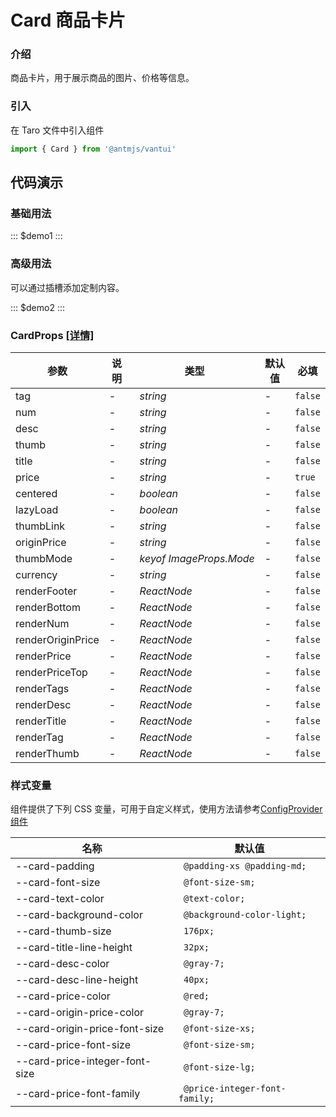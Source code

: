 # Card 商品卡片

### 介绍

商品卡片，用于展示商品的图片、价格等信息。

### 引入

在 Taro 文件中引入组件

```js
import { Card } from '@antmjs/vantui'
```

## 代码演示

### 基础用法

::: $demo1 :::

### 高级用法

可以通过插槽添加定制内容。

::: $demo2 :::

### CardProps [[详情]](https://github.com/AntmJS/vantui/tree/main/packages/vantui/types/card.d.ts)

| 参数              | 说明 | 类型                                          | 默认值 | 必填    |
| ----------------- | ---- | --------------------------------------------- | ------ | ------- |
| tag               | -    | _&nbsp;&nbsp;string<br/>_                     | -      | `false` |
| num               | -    | _&nbsp;&nbsp;string<br/>_                     | -      | `false` |
| desc              | -    | _&nbsp;&nbsp;string<br/>_                     | -      | `false` |
| thumb             | -    | _&nbsp;&nbsp;string<br/>_                     | -      | `false` |
| title             | -    | _&nbsp;&nbsp;string<br/>_                     | -      | `false` |
| price             | -    | _&nbsp;&nbsp;string<br/>_                     | -      | `true`  |
| centered          | -    | _&nbsp;&nbsp;boolean<br/>_                    | -      | `false` |
| lazyLoad          | -    | _&nbsp;&nbsp;boolean<br/>_                    | -      | `false` |
| thumbLink         | -    | _&nbsp;&nbsp;string<br/>_                     | -      | `false` |
| originPrice       | -    | _&nbsp;&nbsp;string<br/>_                     | -      | `false` |
| thumbMode         | -    | _&nbsp;&nbsp;keyof&nbsp;ImageProps.Mode<br/>_ | -      | `false` |
| currency          | -    | _&nbsp;&nbsp;string<br/>_                     | -      | `false` |
| renderFooter      | -    | _&nbsp;&nbsp;ReactNode<br/>_                  | -      | `false` |
| renderBottom      | -    | _&nbsp;&nbsp;ReactNode<br/>_                  | -      | `false` |
| renderNum         | -    | _&nbsp;&nbsp;ReactNode<br/>_                  | -      | `false` |
| renderOriginPrice | -    | _&nbsp;&nbsp;ReactNode<br/>_                  | -      | `false` |
| renderPrice       | -    | _&nbsp;&nbsp;ReactNode<br/>_                  | -      | `false` |
| renderPriceTop    | -    | _&nbsp;&nbsp;ReactNode<br/>_                  | -      | `false` |
| renderTags        | -    | _&nbsp;&nbsp;ReactNode<br/>_                  | -      | `false` |
| renderDesc        | -    | _&nbsp;&nbsp;ReactNode<br/>_                  | -      | `false` |
| renderTitle       | -    | _&nbsp;&nbsp;ReactNode<br/>_                  | -      | `false` |
| renderTag         | -    | _&nbsp;&nbsp;ReactNode<br/>_                  | -      | `false` |
| renderThumb       | -    | _&nbsp;&nbsp;ReactNode<br/>_                  | -      | `false` |

### 样式变量

组件提供了下列 CSS 变量，可用于自定义样式，使用方法请参考[ConfigProvider 组件](https://antmjs.github.io/vantui/#/config-provider)

| 名称                           | 默认值                         |
| ------------------------------ | ------------------------------ |
| --card-padding                 | ` @padding-xs @padding-md;`    |
| --card-font-size               | ` @font-size-sm;`              |
| --card-text-color              | ` @text-color;`                |
| --card-background-color        | ` @background-color-light;`    |
| --card-thumb-size              | ` 176px;`                      |
| --card-title-line-height       | ` 32px;`                       |
| --card-desc-color              | ` @gray-7;`                    |
| --card-desc-line-height        | ` 40px;`                       |
| --card-price-color             | ` @red;`                       |
| --card-origin-price-color      | ` @gray-7;`                    |
| --card-origin-price-font-size  | ` @font-size-xs;`              |
| --card-price-font-size         | ` @font-size-sm;`              |
| --card-price-integer-font-size | ` @font-size-lg;`              |
| --card-price-font-family       | ` @price-integer-font-family;` |
